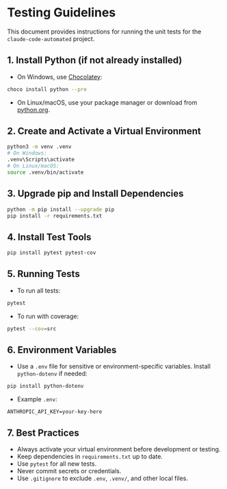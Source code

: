 # Testing Guidelines

This document provides instructions for running the unit tests for the `claude-code-automated` project.

## 1. Install Python (if not already installed)

- On Windows, use [Chocolatey](https://chocolatey.org/):

```bash
choco install python --pre
```

- On Linux/macOS, use your package manager or download from [python.org](https://www.python.org/downloads/).

## 2. Create and Activate a Virtual Environment

```bash
python3 -m venv .venv
# On Windows:
.venv\Scripts\activate
# On Linux/macOS:
source .venv/bin/activate
```

## 3. Upgrade pip and Install Dependencies

```bash
python -m pip install --upgrade pip
pip install -r requirements.txt
```

## 4. Install Test Tools

```bash
pip install pytest pytest-cov
```

## 5. Running Tests

- To run all tests:

```bash
pytest
```

- To run with coverage:

```bash
pytest --cov=src
```

## 6. Environment Variables

- Use a `.env` file for sensitive or environment-specific variables. Install `python-dotenv` if needed:

```bash
pip install python-dotenv
```

- Example `.env`:

```env
ANTHROPIC_API_KEY=your-key-here
```

## 7. Best Practices

- Always activate your virtual environment before development or testing.
- Keep dependencies in `requirements.txt` up to date.
- Use `pytest` for all new tests.
- Never commit secrets or credentials.
- Use `.gitignore` to exclude `.env`, `.venv/`, and other local files.
